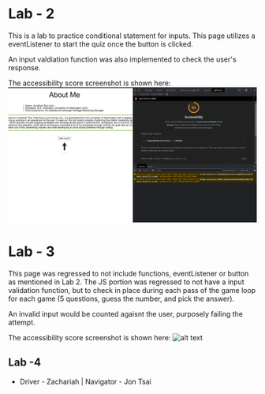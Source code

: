 # Lab - 2

This is a lab to practice conditional statement for inputs. This page utilizes a eventListener to start the quiz once the button is clicked.

An input valdiation function was also implemented to check the user's response.

The accessibility score screenshot is shown here:
![alt text](img/lab_2.PNG)

# Lab - 3

This page was regressed to not include functions, eventListener or button as mentioned in Lab 2. The JS portion was regressed to not have a input validation function, but to check in place during each pass of the game loop for each game (5 questions, guess the number, and pick the answer).

An invalid input would be counted agaisnt the user, purposely failing the attempt.

The accessibility score screenshot is shown here:
![alt text](img/lab_3.png)

## Lab -4

* Driver - Zachariah | Navigator - Jon Tsai


